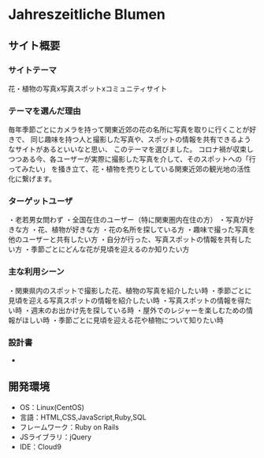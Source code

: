 # Jahreszeitliche Blumen

## サイト概要

### サイトテーマ
花・植物の写真x写真スポットxコミュニティサイト

### テーマを選んだ理由
毎年季節ごとにカメラを持って関東近郊の花の名所に写真を取りに行くことが好きで、
同じ趣味を持つ人と撮影した写真や、スポットの情報を共有できるようなサイトがあるといいなと思い、
このテーマを選びました。
コロナ禍が収束しつつある今、各ユーザーが実際に撮影した写真を介して、そのスポットへの「行ってみたい」
を掻き立て、花・植物を売りとしている関東近郊の観光地の活性化に繋げます。


### ターゲットユーザ
・老若男女問わず
・全国在住のユーザー（特に関東圏内在住の方）
・写真が好きな方
・花、植物が好きな方
・花の名所を探している方
・趣味で撮った写真を他のユーザーと共有したい方
・自分が行った、写真スポットの情報を共有したい方
・季節ごとにどんな花が見頃を迎えるのか知りたい方


### 主な利用シーン
・関東県内のスポットで撮影した花、植物の写真を紹介したい時
・季節ごとに見頃を迎える写真スポットの情報を紹介したい時
・写真スポットの情報を得たい時
・週末のお出かけ先を探している時
・屋外でのレジャーを楽しむための情報がほしい時
・季節ごとに見頃を迎える花や植物について知りたい時

### 設計書
-

## 開発環境
- OS：Linux(CentOS)
- 言語：HTML,CSS,JavaScript,Ruby,SQL
- フレームワーク：Ruby on Rails
- JSライブラリ：jQuery
- IDE：Cloud9

